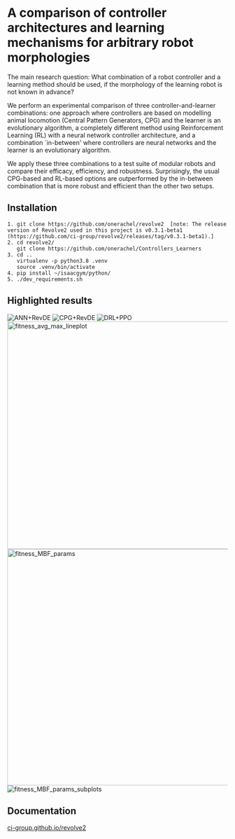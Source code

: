# A comparison of controller architectures and learning mechanisms for arbitrary robot morphologies

The main research question: What combination of a robot controller and a learning method should be used, if the morphology of the learning robot is not known in advance? 

We perform an experimental comparison of three controller-and-learner combinations: one approach where controllers are based on modelling animal locomotion (Central Pattern Generators, CPG) and the learner is an evolutionary algorithm, a completely different method using Reinforcement Learning (RL) with a neural network controller architecture, and a combination `in-between' where controllers are neural networks and the learner is an evolutionary algorithm. 

We apply these three combinations to a test suite of modular robots and compare their efficacy, efficiency, and robustness. Surprisingly, the usual CPG-based and RL-based options are outperformed by the in-between combination that is more robust and efficient than the other two setups. 


## Installation 
``` 
1. git clone https://github.com/onerachel/revolve2  [note: The release version of Revolve2 used in this project is v0.3.1-beta1 (https://github.com/ci-group/revolve2/releases/tag/v0.3.1-beta1).]
2. cd revolve2/
   git clone https://github.com/onerachel/Controllers_Learners
3. cd ..
   virtualenv -p python3.8 .venv
   source .venv/bin/activate
4. pip install ~/isaacgym/python/
5. ./dev_requirements.sh
``` 
## Highlighted results
![ANN+RevDE](https://user-images.githubusercontent.com/75667244/222464951-180528d9-477c-46f3-9609-01bef6424df2.png)
![CPG+RevDE](https://user-images.githubusercontent.com/75667244/222464997-a95cbe31-cbff-4d23-b27c-8bd8c6e84ace.png)
![DRL+PPO](https://user-images.githubusercontent.com/75667244/222465037-a672ddc0-3b7f-414f-b47b-d5e500cab6b9.png)
<img width="520" alt="fitness_avg_max_lineplot" src="https://user-images.githubusercontent.com/75667244/222466564-36d89743-69d8-4e71-8d99-ae491a0c3891.png">
<img width="540" alt="fitness_MBF_params" src="https://user-images.githubusercontent.com/75667244/222467913-9dbb828a-1a23-4610-8980-54abd28020cb.png">
![fitness_MBF_params_subplots](https://user-images.githubusercontent.com/75667244/222467956-33a28478-02b7-492e-bcf4-271992ef4fbe.png)


## Documentation 

[ci-group.github.io/revolve2](https://ci-group.github.io/revolve2/) 
